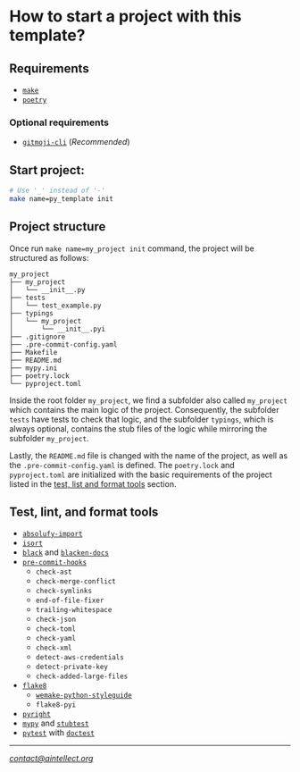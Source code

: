 # How to start a project with this template?

## Requirements

- [`make`](https://www.gnu.org/software/make/#download)
- [`poetry`](https://python-poetry.org/docs/#installation)
### Optional requirements
- [`gitmoji-cli`](https://github.com/carloscuesta/gitmoji-cli) (_Recommended_)


## Start project:

```zsh
# Use '_' instead of '-'
make name=py_template init
```

## Project structure

Once run `make name=my_project init` command, the project will be structured 
as follows:

```
my_project
├── my_project
│   └── __init__.py
├── tests
│   └── test_example.py
├── typings
│   └── my_project
│       └── __init__.pyi
├── .gitignore
├── .pre-commit-config.yaml
├── Makefile
├── README.md
├── mypy.ini
├── poetry.lock
└── pyproject.toml
```

Inside the root folder `my_project`, we find a subfolder also called `my_project` which contains the main logic of the project.
Consequently, the subfolder `tests` have tests to check that logic, and the subfolder `typings`, which is always optional, contains the stub files of the logic while mirroring the subfolder `my_project`.

Lastly, the `README.md` file is changed with the name of the project, as well as the `.pre-commit-config.yaml` is defined. The `poetry.lock` and `pyproject.toml` are initialized with the basic requirements of the project listed in the [test, list and format tools](https://github.com/AINTELLECT/py-template#test-lint-and-format-tools) section.

## Test, lint, and format tools

- [`absolufy-import`](https://github.com/MarcoGorelli/absolufy-imports)
- [`isort`](https://github.com/pycqa/isort)
- [`black`](https://github.com/psf/black) and [`blacken-docs`](https://github.com/asottile/blacken-docs)
- [`pre-commit-hooks`](https://github.com/pre-commit/pre-commit-hooks)
    - `check-ast`
    - `check-merge-conflict`
    - `check-symlinks`
    - `end-of-file-fixer`
    - `trailing-whitespace`
    - `check-json`
    - `check-toml`
    - `check-yaml`
    - `check-xml`
    - `detect-aws-credentials`
    - `detect-private-key`
    - `check-added-large-files`
- [`flake8`](https://gitlab.com/PyCQA/flake8)
    - [`wemake-python-styleguide`](https://wemake-python-styleguide.readthedocs.io/)
    - `flake8-pyi`
- [`pyright`](https://github.com/microsoft/pyright)
- [`mypy`](https://mypy.readthedocs.io/en/stable/) and [`stubtest`](https://mypy.readthedocs.io/en/stable/stubtest.html)
- [`pytest`](https://docs.pytest.org/en/7.2.x/) with [`doctest`](https://docs.python.org/3/library/doctest.html)
---

_[contact@aintellect.org](mailto:contact@aintellect.org)_
